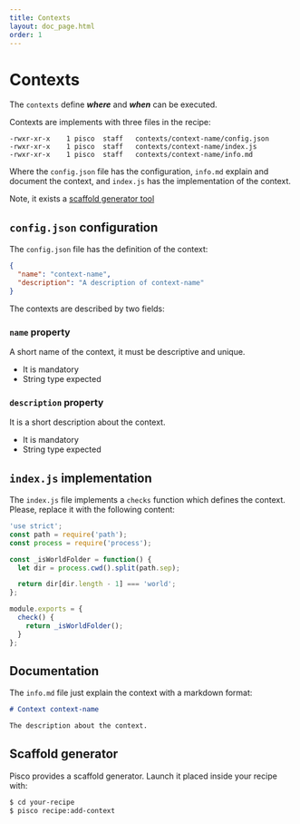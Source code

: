 ```yaml
---
title: Contexts
layout: doc_page.html
order: 1
---
```


# Contexts

The `contexts` define ***where*** and ***when*** can be executed.

Contexts are implements with three files in the recipe:

```
-rwxr-xr-x    1 pisco  staff   contexts/context-name/config.json
-rwxr-xr-x    1 pisco  staff   contexts/context-name/index.js
-rwxr-xr-x    1 pisco  staff   contexts/context-name/info.md
```

Where the `config.json` file has the configuration, `info.md` explain and document the context, and `index.js` has the implementation of the context.

Note, it exists a [scaffold generator tool](#scaffold)

## `config.json` configuration

The `config.json` file has the definition of the context:

```json
{
  "name": "context-name",
  "description": "A description of context-name"
}
```

The contexts are described by two fields:

### `name` property

A short name of the context, it must be descriptive and unique.

- It is mandatory
- String type expected

### `description` property

It is a short description about the context.

- It is mandatory
- String type expected

## `index.js` implementation

The `index.js` file implements a `checks` function which defines the context. Please, replace it with the following content:

```javascript
'use strict';
const path = require('path');
const process = require('process');

const _isWorldFolder = function() {
  let dir = process.cwd().split(path.sep);

  return dir[dir.length - 1] === 'world';
};

module.exports = {
  check() {
    return _isWorldFolder();
  }
};
```

## Documentation

The `info.md` file just explain the context with a markdown format:


```markdown
# Context context-name

The description about the context.
```

## <a name="scaffold"></a>Scaffold generator

Pisco provides a scaffold generator. Launch it placed inside your recipe with:

```sh
$ cd your-recipe
$ pisco recipe:add-context
```
